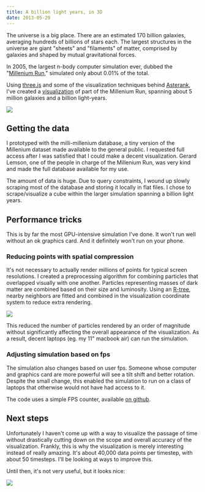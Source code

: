 ```yaml
---
title: A billion light years, in 3D
date: 2013-05-29
---
```



The universe is a big place.  There are an estimated 170 billion galaxies, averaging hundreds of billions of stars each.  The largest structures in the universe are giant "sheets" and "filaments" of matter, comprised by galaxies and shaped by mutual gravitational forces.

In 2005, the largest n-body computer simulation ever, dubbed the "[Millenium Run](http://en.wikipedia.org/wiki/Millennium_Run)," simulated only about 0.01% of the total.

Using [three.js](http://threejs.org) and some of the visualization techniques behind [Asterank](http://asterank.com), I've created a [visualization](http://www.asterank.com/galaxies) of part of the Millenium Run, spanning about 5 million galaxies and a billion light-years.

[![](http://i.imgur.com/mzwBJ8Sl.jpg)](http://www.asterank.com/galaxies)

<!-- more -->

## Getting the data

I prototyped with the milli-millenium database, a tiny version of the Millenium dataset made available to the general public.  I requested full access after I was satisfied that I could make a decent visualization.  Gerard Lemson, one of the people in charge of the Millenium Run, was very kind and made the full database available for my use.

The amount of data is huge.  Due to query constraints, I wound up slowly scraping most of the database and storing it locally in flat files.  I chose to scrape/visualize a cube within the larger simulation spanning a billion light years.

## Performance tricks

This is by far the most GPU-intensive simulation I've done.  It won't run well without an ok graphics card.  And it definitely won't run on your phone.

### Reducing points with spatial compression

It's not necessary to actually render millions of points for typical screen resolutions. I created a preprocessing algorithm for combining particles that overlapped visually with one another.  Particles representing masses of dark matter are combined based on their size and luminosity.  Using an [R-tree](http://en.wikipedia.org/wiki/R-tree), nearby neighbors are fitted and combined in the visualization coordinate system to reduce extra rendering.

[![](http://upload.wikimedia.org/wikipedia/commons/thumb/5/57/RTree-Visualization-3D.svg/400px-RTree-Visualization-3D.svg.png)](http://en.wikipedia.org/wiki/R-tree)

This reduced the number of particles rendered by an order of magnitude without significantly affecting the overall appearance of the visualization.  As a result, decent laptops (eg. my 11" macbook air) can run the simulation.

### Adjusting simulation based on fps

The simulation also changes based on user fps.  Someone whose computer and graphics card are more powerful will see a tilt shift and better rotation.  Despite the small change, this enabled the simulation to run on a class of laptops that otherwise would not have had access to it.

The code uses a simple FPS counter, available [on github](https://github.com/typpo/millenium-viz/blob/master/web/fps.js).

## Next steps

Unfortunately I haven't come up with a way to visualize the passage of time without drastically cutting down on the scope and overall accuracy of the visualization.  Frankly, this is why the visualization is merely interesting instead of really amazing.  It's about 40,000 data points per timestep, with about 50 timesteps.  I'll be looking at ways to improve this.

Until then, it's not very useful, but it looks nice:

[![](http://i.imgur.com/jvXHetZl.jpg)](http://www.asterank.com/galaxies)
